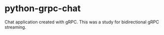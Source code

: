# python-grpc-chat
Chat application created with gRPC. This was a study for bidirectional gRPC streaming.

